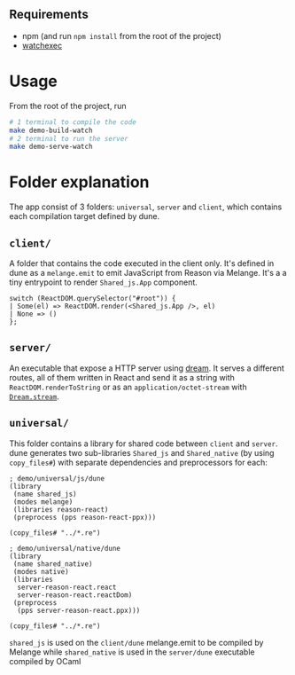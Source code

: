 ## Requirements

- npm (and run `npm install` from the root of the project)
- [watchexec](https://github.com/watchexec/watchexec)

# Usage

From the root of the project, run

```bash
# 1 terminal to compile the code
make demo-build-watch
# 2 terminal to run the server
make demo-serve-watch
```

# Folder explanation

The app consist of 3 folders: `universal`, `server` and `client`, which contains each compilation target defined by dune.

## `client/`

A folder that contains the code executed in the client only. It's defined in dune as a `melange.emit` to emit JavaScript from Reason via Melange. It's a a tiny entrypoint to render `Shared_js.App` component.

```re
switch (ReactDOM.querySelector("#root")) {
| Some(el) => ReactDOM.render(<Shared_js.App />, el)
| None => ()
};
```

## `server/`

An executable that expose a HTTP server using [dream](https://aantron.github.io/dream). It serves a different routes, all of them written in React and send it as a string with `ReactDOM.renderToString` or as an `application/octet-stream` with [`Dream.stream`](https://aantron.github.io/dream/#streams).

## `universal/`

This folder contains a library for shared code between `client` and `server`. dune generates two sub-libraries `Shared_js` and `Shared_native` (by using `copy_files#`) with separate dependencies and preprocessors for each:

```dune
; demo/universal/js/dune
(library
 (name shared_js)
 (modes melange)
 (libraries reason-react)
 (preprocess (pps reason-react-ppx)))

(copy_files# "../*.re")
```

```dune
; demo/universal/native/dune
(library
 (name shared_native)
 (modes native)
 (libraries
  server-reason-react.react
  server-reason-react.reactDom)
 (preprocess
  (pps server-reason-react.ppx)))

(copy_files# "../*.re")
```

`shared_js` is used on the `client/dune` melange.emit to be compiled by Melange while `shared_native` is used in the `server/dune` executable compiled by OCaml

